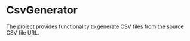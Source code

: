 # CsvGenerator
The project provides functionality to generate CSV files from the source CSV file URL.
